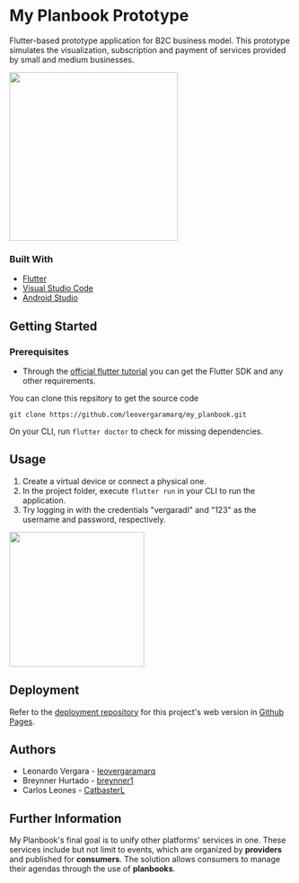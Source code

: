
# My Planbook Prototype
Flutter-based prototype application for B2C business model. This prototype simulates the visualization, subscription and payment of services provided by small and medium businesses.

<img src="https://user-images.githubusercontent.com/73978713/174461124-cb72b4a9-9685-48f4-889a-666e32871f39.png" width="300">

### Built With

 - [Flutter](https://flutter.dev)
 - [Visual Studio Code](https://code.visualstudio.com)
 - [Android Studio](https://developer.android.com/studio)

## Getting Started
### Prerequisites

 - Through the [official flutter tutorial](https://docs.flutter.dev/get-started/install) you can get the Flutter SDK and any other requirements.

You can clone this repsitory to get the source code

    git clone https://github.com/leovergaramarq/my_planbook.git

On your CLI, run `flutter doctor` to check for missing dependencies.

## Usage

 1. Create a virtual device or connect a physical one.
 2. In the project folder, execute `flutter run` in your CLI to run the application.
 3. Try logging in with the credentials "vergaradl" and "123" as the username and password, respectively.
 <img src="https://user-images.githubusercontent.com/73978713/174461125-839364b3-2e75-4335-8df1-1881faab3114.png" width="240">

## Deployment

Refer to the [deployment repository](https://github.com/leovergaramarq/myplanbook.github.io) for this project's web version in [Github Pages](https://pages.github.com).

## Authors

 - Leonardo Vergara - [leovergaramarq](https://github.com/leovergaramarq)
 - Breynner Hurtado - [breynner1](https://github.com/breynner1)
 - Carlos Leones - [CatbasterL](https://github.com/CatbasterL)

## Further Information
My Planbook's final goal is to unify other platforms' services in one. These services include but not limit to events, which are organized by **providers** and published for **consumers**. The solution allows consumers to manage their agendas through the use of **planbooks**.
